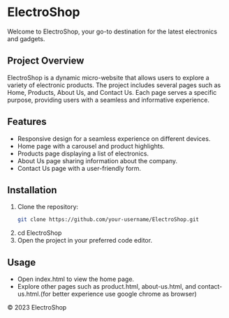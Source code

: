 # ElectroShop

Welcome to ElectroShop, your go-to destination for the latest electronics and gadgets.

## Project Overview

ElectroShop is a dynamic micro-website that allows users to explore a variety of electronic products. The project includes several pages such as Home, Products, About Us, and Contact Us. Each page serves a specific purpose, providing users with a seamless and informative experience.

## Features

- Responsive design for a seamless experience on different devices.
- Home page with a carousel and product highlights.
- Products page displaying a list of electronics.
- About Us page sharing information about the company.
- Contact Us page with a user-friendly form.

## Installation

1. Clone the repository:
   ```bash
   git clone https://github.com/your-username/ElectroShop.git
2. cd ElectroShop
3. Open the project in your preferred code editor.

## Usage
* Open index.html to view the home page.
* Explore other pages such as product.html, about-us.html, and contact-us.html.(for better experience use google chrome as browser)


© 2023 ElectroShop